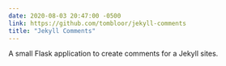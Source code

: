 ```yaml
---
date: 2020-08-03 20:47:00 -0500
link: https://github.com/tombloor/jekyll-comments
title: "Jekyll Comments"
---
```


A small Flask application to create comments for a Jekyll sites.

